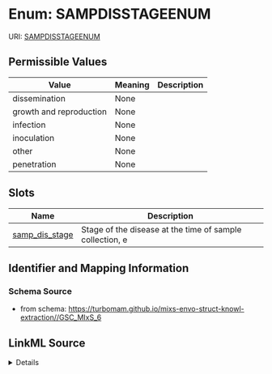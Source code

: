 # Enum: SAMPDISSTAGEENUM



URI: [SAMPDISSTAGEENUM](SAMPDISSTAGEENUM)

## Permissible Values

| Value | Meaning | Description |
| --- | --- | --- |
| dissemination | None |  |
| growth and reproduction | None |  |
| infection | None |  |
| inoculation | None |  |
| other | None |  |
| penetration | None |  |




## Slots

| Name | Description |
| ---  | --- |
| [samp_dis_stage](samp_dis_stage.md) | Stage of the disease at the time of sample collection, e |






## Identifier and Mapping Information







### Schema Source


* from schema: https://turbomam.github.io/mixs-envo-struct-knowl-extraction//GSC_MIxS_6




## LinkML Source

<details>
```yaml
name: SAMP_DIS_STAGE_ENUM
from_schema: https://turbomam.github.io/mixs-envo-struct-knowl-extraction//GSC_MIxS_6
rank: 1000
permissible_values:
  dissemination:
    text: dissemination
  growth and reproduction:
    text: growth and reproduction
  infection:
    text: infection
  inoculation:
    text: inoculation
  other:
    text: other
  penetration:
    text: penetration

```
</details>
